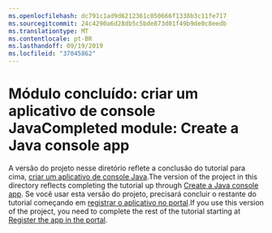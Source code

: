 ```yaml
---
ms.openlocfilehash: dc791c1ad9d6212361c050666f1338b3c11fe717
ms.sourcegitcommit: 24c4290a6d28db5c5bde873d01f49b9de0c8eedb
ms.translationtype: MT
ms.contentlocale: pt-BR
ms.lasthandoff: 09/19/2019
ms.locfileid: "37045862"
---
```

# <a name="completed-module-create-a-java-console-app"></a><span data-ttu-id="45ca6-101">Módulo concluído: criar um aplicativo de console Java</span><span class="sxs-lookup"><span data-stu-id="45ca6-101">Completed module: Create a Java console app</span></span>

<span data-ttu-id="45ca6-102">A versão do projeto nesse diretório reflete a conclusão do tutorial para cima, [criar um aplicativo de console Java](https://docs.microsoft.com/graph/tutorials/java?tutorial-step=1).</span><span class="sxs-lookup"><span data-stu-id="45ca6-102">The version of the project in this directory reflects completing the tutorial up through [Create a Java console app](https://docs.microsoft.com/graph/tutorials/java?tutorial-step=1).</span></span> <span data-ttu-id="45ca6-103">Se você usar esta versão do projeto, precisará concluir o restante do tutorial começando em [registrar o aplicativo no portal](https://docs.microsoft.com/graph/tutorials/java?tutorial-step=2).</span><span class="sxs-lookup"><span data-stu-id="45ca6-103">If you use this version of the project, you need to complete the rest of the tutorial starting at [Register the app in the portal](https://docs.microsoft.com/graph/tutorials/java?tutorial-step=2).</span></span>
